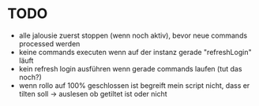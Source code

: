 # TODO

- alle jalousie zuerst stoppen (wenn noch aktiv), bevor neue commands processed werden
- keine commands executen wenn auf der instanz gerade "refreshLogin" läuft
- kein refresh login ausführen wenn gerade commands laufen (tut das noch?)
- wenn rollo auf 100% geschlossen ist begreift mein script nicht, dass er tilten soll -> auslesen ob getiltet ist oder nicht
